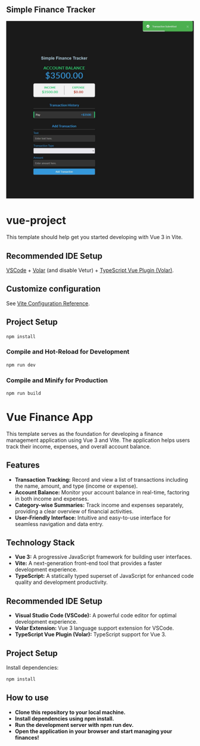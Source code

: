 ## Simple Finance Tracker
![Project Image](./public/sft.jpg)

# vue-project

This template should help get you started developing with Vue 3 in Vite.

## Recommended IDE Setup

[VSCode](https://code.visualstudio.com/) + [Volar](https://marketplace.visualstudio.com/items?itemName=Vue.volar) (and disable Vetur) + [TypeScript Vue Plugin (Volar)](https://marketplace.visualstudio.com/items?itemName=Vue.vscode-typescript-vue-plugin).

## Customize configuration

See [Vite Configuration Reference](https://vitejs.dev/config/).

## Project Setup

```sh
npm install
```

### Compile and Hot-Reload for Development

```sh
npm run dev
```

### Compile and Minify for Production

```sh
npm run build
```
# Vue Finance App

This template serves as the foundation for developing a finance management application using Vue 3 and Vite. The application helps users track their income, expenses, and overall account balance.

## Features

- **Transaction Tracking:** Record and view a list of transactions including the name, amount, and type (income or expense).
- **Account Balance:** Monitor your account balance in real-time, factoring in both income and expenses.
- **Category-wise Summaries:** Track income and expenses separately, providing a clear overview of financial activities.
- **User-Friendly Interface:** Intuitive and easy-to-use interface for seamless navigation and data entry.

## Technology Stack

- **Vue 3:** A progressive JavaScript framework for building user interfaces.
- **Vite:** A next-generation front-end tool that provides a faster development experience.
- **TypeScript:** A statically typed superset of JavaScript for enhanced code quality and development productivity.

## Recommended IDE Setup

- **Visual Studio Code (VSCode):** A powerful code editor for optimal development experience.
- **Volar Extension:** Vue 3 language support extension for VSCode.
- **TypeScript Vue Plugin (Volar):** TypeScript support for Vue 3.

## Project Setup

Install dependencies:

```sh
npm install
```
## How to use
- **Clone this repository to your local machine.**
- **Install dependencies using npm install.**
- **Run the development server with npm run dev.**
- **Open the application in your browser and start managing your finances!**

